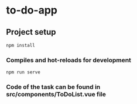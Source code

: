 # to-do-app

## Project setup
```
npm install
```

### Compiles and hot-reloads for development
```
npm run serve
```

### Code of the task can be found in src/components/ToDoList.vue file

